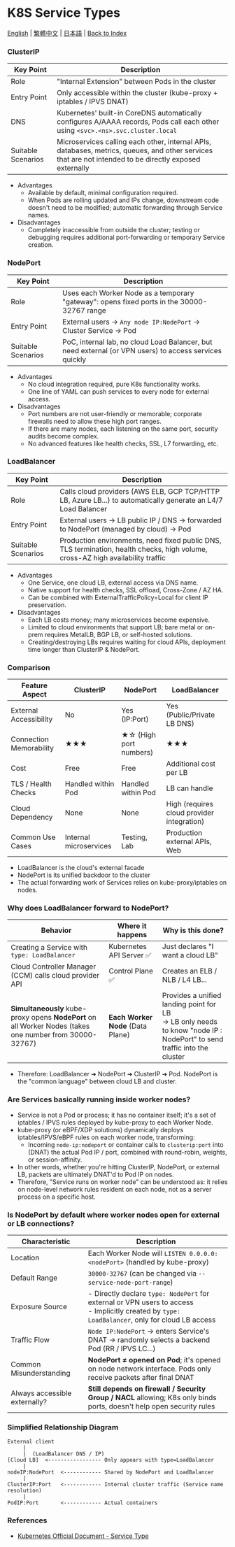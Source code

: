 # K8S Service Types

[English](../en/11_k8s_service_types.md) | [繁體中文](../zh-tw/11_k8s_service_types.md) | [日本語](../ja/11_k8s_service_types.md) | [Back to Index](../README.md)

### ClusterIP
| Key Point | Description |
| --------- | ----------- |
| Role | "Internal Extension" between Pods in the cluster |
| Entry Point | Only accessible within the cluster (kube-proxy + iptables / IPVS DNAT) |
| DNS | Kubernetes' built-in CoreDNS automatically configures A/AAAA records, Pods call each other using `<svc>.<ns>.svc.cluster.local` |
| Suitable Scenarios | Microservices calling each other, internal APIs, databases, metrics, queues, and other services that are not intended to be directly exposed externally |

- Advantages
  - Available by default, minimal configuration required.
  - When Pods are rolling updated and IPs change, downstream code doesn't need to be modified; automatic forwarding through Service names.
- Disadvantages
  - Completely inaccessible from outside the cluster; testing or debugging requires additional port-forwarding or temporary Service creation.

### NodePort
| Key Point | Description |
| --------- | ----------- |
| Role | Uses each Worker Node as a temporary "gateway": opens fixed ports in the 30000-32767 range |
| Entry Point | External users → `Any node IP:NodePort` → Cluster Service → Pod |
| Suitable Scenarios | PoC, internal lab, no cloud Load Balancer, but need external (or VPN users) to access services quickly |

- Advantages
  - No cloud integration required, pure K8s functionality works.
  - One line of YAML can push services to every node for external access.
- Disadvantages
  - Port numbers are not user-friendly or memorable; corporate firewalls need to allow these high port ranges.
  - If there are many nodes, each listening on the same port, security audits become complex.
  - No advanced features like health checks, SSL, L7 forwarding, etc.

### LoadBalancer
| Key Point | Description |
| --------- | ----------- |
| Role | Calls cloud providers (AWS ELB, GCP TCP/HTTP LB, Azure LB...) to automatically generate an L4/7 Load Balancer |
| Entry Point | External users → LB public IP / DNS → forwarded to NodePort (managed by cloud) → Pod |
| Suitable Scenarios | Production environments, need fixed public DNS, TLS termination, health checks, high volume, cross-AZ high availability traffic |

- Advantages
  - One Service, one cloud LB, external access via DNS name.
  - Native support for health checks, SSL offload, Cross-Zone / AZ HA.
  - Can be combined with ExternalTrafficPolicy=Local for client IP preservation.
- Disadvantages
  - Each LB costs money; many microservices become expensive.
  - Limited to cloud environments that support LB; bare metal or on-prem requires MetalLB, BGP LB, or self-hosted solutions.
  - Creating/destroying LBs requires waiting for cloud APIs, deployment time longer than ClusterIP & NodePort.

### Comparison
| Feature Aspect | ClusterIP | NodePort | LoadBalancer |
| -------------- | --------- | -------- | ------------ |
| External Accessibility | No | Yes (IP:Port) | Yes (Public/Private LB DNS) |
| Connection Memorability | ★★★ | ★☆ (High port numbers) | ★★★ |
| Cost | Free | Free | Additional cost per LB |
| TLS / Health Checks | Handled within Pod | Handled within Pod | LB can handle |
| Cloud Dependency | None | None | High (requires cloud provider integration) |
| Common Use Cases | Internal microservices | Testing, Lab | Production external APIs, Web |

- LoadBalancer is the cloud's external facade
- NodePort is its unified backdoor to the cluster
- The actual forwarding work of Services relies on kube-proxy/iptables on nodes.

### Why does LoadBalancer forward to NodePort?
| Behavior | Where it happens | Why is this done? |
| --------- | ---------------- | ----------------- |
| Creating a Service with `type: LoadBalancer` | Kubernetes API Server ✅ | Just declares "I want a cloud LB" |
| Cloud Controller Manager (CCM) calls cloud provider API | Control Plane ✅ | Creates an ELB / NLB / L4 LB... |
| **Simultaneously** kube-proxy opens **NodePort** on all Worker Nodes (takes one number from 30000-32767) | **Each Worker Node** (Data Plane) | Provides a unified landing point for LB <br>→ LB only needs to know "node IP : NodePort" to send traffic into the cluster |

- Therefore: LoadBalancer ➜ NodePort ➜ ClusterIP ➜ Pod. NodePort is the "common language" between cloud LB and cluster.

### Are Services basically running inside worker nodes?
- Service is not a Pod or process; it has no container itself; it's a set of iptables / IPVS rules deployed by kube-proxy to each Worker Node.
- kube-proxy (or eBPF/XDP solutions) dynamically deploys iptables/IPVS/eBPF rules on each worker node, transforming:
  - Incoming `node-ip:nodeport` or container calls to `clusterip:port` into (DNAT) the actual Pod IP / port, combined with round-robin, weights, or session-affinity.
- In other words, whether you're hitting ClusterIP, NodePort, or external LB, packets are ultimately DNAT'd to Pod IP on nodes.
- Therefore, "Service runs on worker node" can be understood as: it relies on node-level network rules resident on each node, not as a server process on a specific host.

### Is NodePort by default where worker nodes open for external or LB connections?
| Characteristic | Description |
| -------------- | ----------- |
| Location | Each Worker Node will `LISTEN 0.0.0.0:<nodePort>` (handled by kube-proxy) |
| Default Range | `30000-32767` (can be changed via `--service-node-port-range`) |
| Exposure Source | - Directly declare `type: NodePort` for external or VPN users to access <br> - Implicitly created by `type: LoadBalancer`, only for cloud LB access |
| Traffic Flow | `Node IP:NodePort` → enters Service's DNAT → randomly selects a backend Pod (RR / IPVS LC...) |
| Common Misunderstanding | **NodePort ≠ opened on Pod**; it's opened on node network interface. Pods only receive packets after final DNAT |
| Always accessible externally? | **Still depends on firewall / Security Group / NACL** allowing; K8s only binds ports, doesn't help open security rules |

### Simplified Relationship Diagram
```
External client
     |
     |  (LoadBalancer DNS / IP)
[Cloud LB]  <----------------- Only appears with type=LoadBalancer
     |
nodeIP:NodePort  <------------ Shared by NodePort and LoadBalancer
     |
ClusterIP:Port   <------------ Internal cluster traffic (Service name resolution)
     |
PodIP:Port       <------------ Actual containers

```

### References
- [Kubernetes Official Document - Service Type](https://kubernetes.io/docs/concepts/services-networking/service/#publishing-services-service-types) 